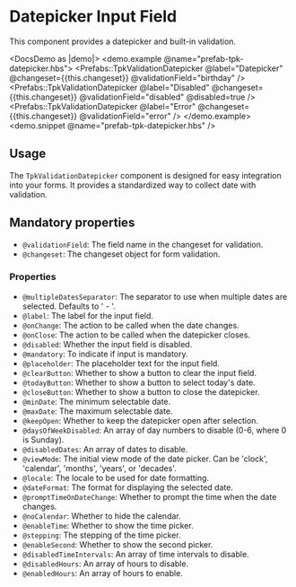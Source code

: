 # Datepicker Input Field

This component provides a datepicker and built-in validation.

<DocsDemo as |demo|>
  <demo.example @name="prefab-tpk-datepicker.hbs">
    <Prefabs::TpkValidationDatepicker
      @label="Datepicker"
      @changeset={{this.changeset}}
      @validationField="birthday"
    />
    <Prefabs::TpkValidationDatepicker
      @label="Disabled"
      @changeset={{this.changeset}}
      @validationField="disabled"
      @disabled=true
    />
    <Prefabs::TpkValidationDatepicker
      @label="Error"
      @changeset={{this.changeset}}
      @validationField="error"
    />
  </demo.example>
  <demo.snippet @name="prefab-tpk-datepicker.hbs" />
</DocsDemo>

## Usage

The `TpkValidationDatepicker` component is designed for easy integration into your forms. It provides a standardized way to collect date with validation.

## Mandatory properties

- `@validationField`: The field name in the changeset for validation.
- `@changeset`: The changeset object for form validation.

### Properties

- `@multipleDatesSeparator`: The separator to use when multiple dates are selected. Defaults to ' - '.
- `@label`: The label for the input field.
- `@onChange`: The action to be called when the date changes.
- `@onClose`: The action to be called when the datepicker closes.
- `@disabled`: Whether the input field is disabled.
- `@mandatory`: To indicate if input is mandatory.
- `@placeholder`: The placeholder text for the input field.
- `@clearButton`: Whether to show a button to clear the input field.
- `@todayButton`: Whether to show a button to select today's date.
- `@closeButton`: Whether to show a button to close the datepicker.
- `@minDate`: The minimum selectable date.
- `@maxDate`: The maximum selectable date.
- `@keepOpen`: Whether to keep the datepicker open after selection.
- `@daysOfWeekDisabled`: An array of day numbers to disable (0-6, where 0 is Sunday).
- `@disabledDates`: An array of dates to disable.
- `@viewMode`: The initial view mode of the date picker. Can be 'clock', 'calendar', 'months', 'years', or 'decades'.
- `@locale`: The locale to be used for date formatting.
- `@dateFormat`: The format for displaying the selected date.
- `@promptTimeOnDateChange`: Whether to prompt the time when the date changes.
- `@noCalendar`: Whether to hide the calendar.
- `@enableTime`: Whether to show the time picker.
- `@stepping`: The stepping of the time picker.
- `@enableSecond`: Whether to show the second picker.
- `@disabledTimeIntervals`: An array of time intervals to disable.
- `@disabledHours`: An array of hours to disable.
- `@enabledHours`: An array of hours to enable.
